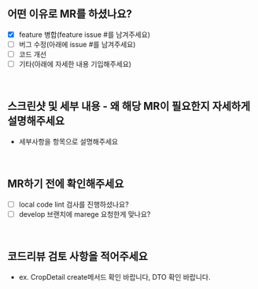 ## 어떤 이유로 MR를 하셨나요?
- [x] feature 병합(feature issue #를 남겨주세요)
- [ ] 버그 수정(아래에 issue #를 남겨주세요)
- [ ] 코드 개선
- [ ] 기타(아래에 자세한 내용 기입해주세요)
<br>

## 스크린샷 및 세부 내용 - 왜 해당 MR이 필요한지 자세하게 설명해주세요
- 세부사항을 항목으로 설명해주세요
<br>

## MR하기 전에 확인해주세요
- [ ] local code lint 검사를 진행하셨나요?
- [ ] develop 브랜치에 marege 요청한게 맞나요?
<br>

## 코드리뷰 검토 사항을 적어주세요 
- ex. CropDetail create메서드 확인 바랍니다, DTO 확인 바랍니다.
<br>
